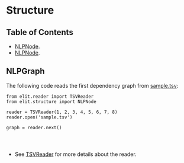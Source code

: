 # Structure

## Table of Contents

* [NLPNode](#nlpgraph).
* [NLPNode](#nlpnode).

## NLPGraph

The following code reads the first dependency graph from [sample.tsv](../resources/sample/sample.tsv):

```
from elit.reader import TSVReader
from elit.structure import NLPNode

reader = TSVReader(1, 2, 3, 4, 5, 6, 7, 8)
reader.open('sample.tsv')

graph = reader.next()


 
```
* See [TSVReader](reader.md#tsvreader) for more details about the reader.